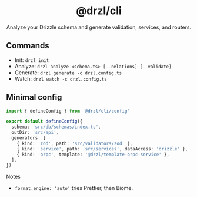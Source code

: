 <div align="center">

# @drzl/cli

Analyze your Drizzle schema and generate validation, services, and routers.

</div>

## Commands

- Init: `drzl init`
- Analyze: `drzl analyze <schema.ts> [--relations] [--validate]`
- Generate: `drzl generate -c drzl.config.ts`
- Watch: `drzl watch -c drzl.config.ts`

## Minimal config

```ts
import { defineConfig } from '@drzl/cli/config'

export default defineConfig({
  schema: 'src/db/schemas/index.ts',
  outDir: 'src/api',
  generators: [
    { kind: 'zod', path: 'src/validators/zod' },
    { kind: 'service', path: 'src/services', dataAccess: 'drizzle' },
    { kind: 'orpc', template: '@drzl/template-orpc-service' },
  ],
})
```

Notes

- `format.engine: 'auto'` tries Prettier, then Biome.
